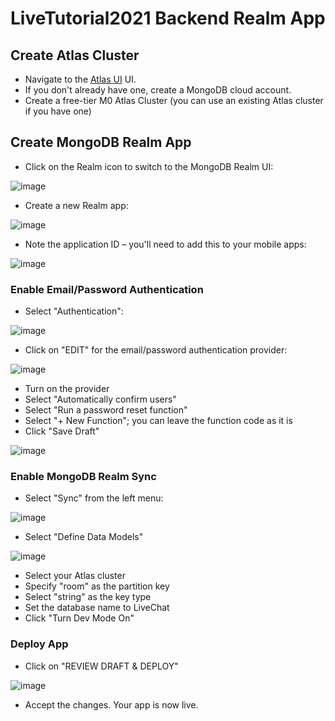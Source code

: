# LiveTutorial2021 Backend Realm App

## Create Atlas Cluster

- Navigate to the [Atlas UI](https://cloud.mongodb.com) UI.
- If you don't already have one, create a MongoDB cloud account.
- Create a free-tier M0 Atlas Cluster (you can use an existing Atlas cluster if you have one)

## Create MongoDB Realm App

- Click on the Realm icon to switch to the MongoDB Realm UI:

![image](https://user-images.githubusercontent.com/14197449/126492789-83b915bc-ff6e-4c90-85b5-4489fb857c97.png)

- Create a new Realm app:

![image](https://user-images.githubusercontent.com/14197449/126493174-f7c6fbdf-722e-4f7e-93ee-6d288e02e8b2.png)

- Note the application ID – you'll need to add this to your mobile apps:

![image](https://user-images.githubusercontent.com/14197449/126493275-e342bd04-1e59-4ad2-acb8-93ae3e5aca68.png)

### Enable Email/Password Authentication

- Select "Authentication":

![image](https://user-images.githubusercontent.com/14197449/126493390-5a3fe6f2-fe30-4f79-8b10-4f7a49fb9445.png)

- Click on "EDIT" for the email/password authentication provider:

![image](https://user-images.githubusercontent.com/14197449/126493570-945ebb15-eb33-4804-bd83-7469b2a8bb1f.png)

- Turn on the provider
- Select "Automatically confirm users"
- Select "Run a password reset function"
- Select "+ New Function"; you can leave the function code as it is
- Click "Save Draft"

![image](https://user-images.githubusercontent.com/14197449/126493774-2882f64e-1965-47c2-95bd-c1121f7741a7.png)

### Enable MongoDB Realm Sync

- Select "Sync" from the left menu:

![image](https://user-images.githubusercontent.com/14197449/126494255-89721f1e-7d34-4fd0-9f44-dda71e6af98b.png)

- Select "Define Data Models"

![image](https://user-images.githubusercontent.com/14197449/126494303-61c97d56-06cf-4079-8217-eb42bb4b7b4e.png)

- Select your Atlas cluster
- Specify "room" as the partition key
- Select "string" as the key type
- Set the database name to LiveChat
- Click "Turn Dev Mode On"

### Deploy App

- Click on "REVIEW DRAFT & DEPLOY"

![image](https://user-images.githubusercontent.com/14197449/126494130-03e4600c-0ee9-45b4-af6b-4ff7d93d945d.png)

- Accept the changes. Your app is now live.
